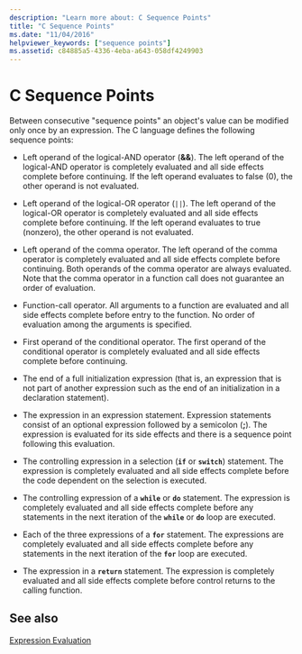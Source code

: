 ```yaml
---
description: "Learn more about: C Sequence Points"
title: "C Sequence Points"
ms.date: "11/04/2016"
helpviewer_keywords: ["sequence points"]
ms.assetid: c84885a5-4336-4eba-a643-058df4249903
---
```

# C Sequence Points

Between consecutive "sequence points" an object's value can be modified only once by an expression. The C language defines the following sequence points:

- Left operand of the logical-AND operator (**&&**). The left operand of the logical-AND operator is completely evaluated and all side effects complete before continuing. If the left operand evaluates to false (0), the other operand is not evaluated.

- Left operand of the logical-OR operator (`||`). The left operand of the logical-OR operator is completely evaluated and all side effects complete before continuing. If the left operand evaluates to true (nonzero), the other operand is not evaluated.

- Left operand of the comma operator. The left operand of the comma operator is completely evaluated and all side effects complete before continuing. Both operands of the comma operator are always evaluated. Note that the comma operator in a function call does not guarantee an order of evaluation.

- Function-call operator. All arguments to a function are evaluated and all side effects complete before entry to the function. No order of evaluation among the arguments is specified.

- First operand of the conditional operator. The first operand of the conditional operator is completely evaluated and all side effects complete before continuing.

- The end of a full initialization expression (that is, an expression that is not part of another expression such as the end of an initialization in a declaration statement).

- The expression in an expression statement. Expression statements consist of an optional expression followed by a semicolon (**;**). The expression is evaluated for its side effects and there is a sequence point following this evaluation.

- The controlling expression in a selection (**`if`** or **`switch`**) statement. The expression is completely evaluated and all side effects complete before the code dependent on the selection is executed.

- The controlling expression of a **`while`** or **`do`** statement. The expression is completely evaluated and all side effects complete before any statements in the next iteration of the **`while`** or **`do`** loop are executed.

- Each of the three expressions of a **`for`** statement. The expressions are completely evaluated and all side effects complete before any statements in the next iteration of the **`for`** loop are executed.

- The expression in a **`return`** statement. The expression is completely evaluated and all side effects complete before control returns to the calling function.

## See also

[Expression Evaluation](../c-language/expression-evaluation-c.md)
